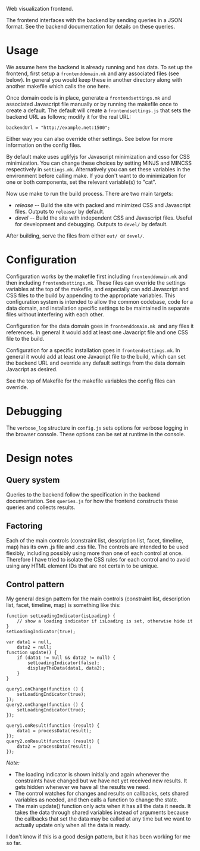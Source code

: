 Web visualization frontend.

The frontend interfaces with the backend by sending queries in a JSON format.
See the backend documentation for details on these queries.

Usage
=====

We assume here the backend is already running and has data. To set up the
frontend, first setup a `frontenddomain.mk` and any associated files (see
below).  In general you would keep these in another directory along with
another makefile which calls the one here.

Once domain code is in place, generate a `frontendsettings.mk` and associated
Javascript file manually or by running the makefile once to create a default.
The default will create a `frontendsettings.js` that sets the backend URL as
follows; modify it for the real URL:

	backendUrl = "http://example.net:1500";

Either way you can also override other settings. See below for more information
on the config files.

By default make uses uglifyjs for Javascript minimization and csso for CSS
minimization. You can change these choices by setting MINJS and MINCSS
respectively in `settings.mk`. Alternatively you can set these variables in the
environment before calling make. If you don't want to do minimization for one
or both components, set the relevant variable(s) to "cat".

Now use make to run the build process. There are two main targets:

* *release* -- Build the site with packed and minimized CSS and Javascript
  files.  Outputs to `release/` by default.
* *devel* -- Build the site with independent CSS and Javascript files. Useful
  for development and debugging. Outputs to `devel/` by default.

After building, serve the files from either `out/ `or `devel/`.

Configuration
=============

Configuration works by the makefile first including `frontenddomain.mk` and
then including `frontendsettings.mk`. These files can override the settings
variables at the top of the makefile, and especially can add Javascript and CSS
files to the build by appending to the appropriate variables. This
configuration system is intended to allow the common codebase, code for a data
domain, and installation specific settings to be maintained in separate files
without interfering with each other.

Configuration for the data domain goes in `frontenddomain.mk `and any files it
references. In general it would add at least one Javacript file and one CSS
file to the build.

Configuration for a specific installation goes in `frontendsettings.mk`. In
general it would add at least one Javacript file to the build, which can set
the backend URL and override any default settings from the data domain
Javacript as desired.

See the top of Makefile for the makefile variables the config files can
override.

Debugging
=========

The `verbose_log` structure in `config.js` sets options for verbose logging in
the browser console. These options can be set at runtime in the console.

Design notes
============

Query system
------------

Queries to the backend follow the specification in the backend documentation.
See `queries.js` for how the frontend constructs these queries and collects
results.

Factoring
---------

Each of the main controls (constraint list, description list, facet, timeline,
map) has its own .js file and .css file. The controls are intended to be used
flexibly, including possibly using more than one of each control at once.
Therefore I have tried to isolate the CSS rules for each control and to avoid
using any HTML element IDs that are not certain to be unique.

Control pattern
---------------

My general design pattern for the main controls (constraint list, description
list, facet, timeline, map) is something like this:

	function setLoadingIndicator(isLoading) {
		// show a loading indicator if isLoading is set, otherwise hide it
	}
	setLoadingIndicator(true);

	var data1 = null,
	    data2 = null;
	function update() {
		if (data1 != null && data2 != null) {
			setLoadingIndicator(false);
			displayTheData(data1, data2);
		}
	}

	query1.onChange(function () {
		setLoadingIndicator(true);
	});
	query2.onChange(function () {
		setLoadingIndicator(true);
	});

	query1.onResult(function (result) {
		data1 = processData(result);
	});
	query2.onResult(function (result) {
		data2 = processData(result);
	});

*Note:*

* The loading indicator is shown initially and again whenever the constraints
  have changed but we have not yet received new results. It gets hidden
  whenever we have all the results we need.
* The control watches for changes and results on callbacks, sets shared
  variables as needed, and then calls a function to change the state.
* The main update() function only acts when it has all the data it needs. It
  takes the data through shared variables instead of arguments because the
  callbacks that set the data may be called at any time but we want to actually
  update only when all the data is ready.

I don't know if this is a good design pattern, but it has been working for me
so far.
